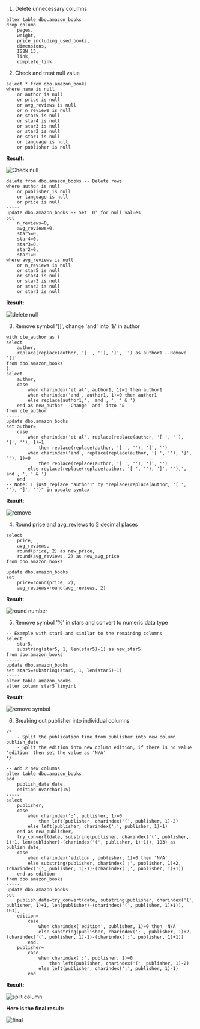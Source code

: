 1. Delete unnecessary columns
```
alter table dbo.amazon_books
drop column
	pages,
	weight,
	price_including_used_books,
	dimensions,
	ISBN_13,
	link,
	complete_link
```

2. Check and treat null value
```
select * from dbo.amazon_books
where name is null
	or author is null
	or price is null
	or avg_reviews is null
	or n_reviews is null
	or star5 is null
	or star4 is null
	or star3 is null
	or star2 is null
	or star1 is null
	or language is null
	or publisher is null
```
**Result:**

![Check null](https://github.com/hoan110102/Amazon-Data-Science-Books/assets/148353234/dda2d18d-a87f-49a5-a57c-2c37bd11a62e)

```
delete from dbo.amazon_books -- Delete rows
where author is null 
	or publisher is null 
	or language is null 
	or price is null
-----
update dbo.amazon_books -- Set '0' for null values
set
	n_reviews=0,
	avg_reviews=0,
	star5=0,
	star4=0,
	star3=0,
	star2=0,
	star1=0
where avg_reviews is null
	or n_reviews is null
	or star5 is null
	or star4 is null
	or star3 is null
	or star2 is null
	or star1 is null
```
**Result:**

![delete null](https://github.com/hoan110102/Amazon-Data-Science-Books/assets/148353234/7af9b4a8-57dc-4ce8-aded-c6b923b80c04)

3. Remove symbol '[]', change 'and' into '&' in author
```
with cte_author as (
select
	author,
	replace(replace(author, '[ ', ''), ']', '') as author1 --Remove '[]'
from dbo.amazon_books
)
select
	author,
	case
		when charindex('et al', author1, 1)=1 then author1
		when charindex('and', author1, 1)=0 then author1
		else replace(author1,',  and , ', ' & ')
	end as new_author --Change 'and' into '&'
from cte_author
-----
update dbo.amazon_books
set author=
	case
		when charindex('et al', replace(replace(author, '[ ', ''), ']', ''), 1)=1
			then replace(replace(author, '[ ', ''), ']', '')
		when charindex('and', replace(replace(author, '[ ', ''), ']', ''), 1)=0
			then replace(replace(author, '[ ', ''), ']', '')
		else replace(replace(replace(author, '[ ', ''), ']', ''),',  and , ', ' & ')
	end
-- Note: I just replace "author1" by "replace(replace(author, '[ ', ''), ']', '')" in update syntax
```
**Result:**

![remove ](https://github.com/hoan110102/Amazon-Data-Science-Books/assets/148353234/0ad8baba-f7db-4fe4-9af4-3a13c56898eb)

4. Round price and avg_reviews to 2 decimal places
```
select
	price,
	avg_reviews,
	round(price, 2) as new_price,
	round(avg_reviews, 2) as new_avg_price
from dbo.amazon_books
-----
update dbo.amazon_books
set
	price=round(price, 2),
	avg_reviews=round(avg_reviews, 2)
```
**Result:**

![round number](https://github.com/hoan110102/Amazon-Data-Science-Books/assets/148353234/eb838a6b-8918-4995-83fa-0e0cda077438)

5. Remove symbol '%' in stars and convert to numeric data type
```
-- Example with star5 and similar to the remaining columns
select
	star5,
	substring(star5, 1, len(star5)-1) as new_star5
from dbo.amazon_books
-----
update dbo.amazon_books
set star5=substring(star5, 1, len(star5)-1)
-----
alter table amazon_books
alter column star5 tinyint
```
**Result:**

![remove symbol](https://github.com/hoan110102/Amazon-Data-Science-Books/assets/148353234/c5449914-38e5-4403-a27a-d9fb3e1b4b4d)

6. Breaking out publisher into individual columns
```
/* 
	- Split the publication time from publisher into new column publish_date
	- Split the edition into new column edition, if there is no value 'edition' then set the value as 'N/A'
*/

-- Add 2 new columns
alter table dbo.amazon_books
add
	publish_date date,
	edition nvarchar(15)
-----
select
	publisher,
	case
		when charindex(';', publisher, 1)=0 
			then left(publisher, charindex('(', publisher, 1)-2)
		else left(publisher, charindex(';', publisher, 1)-1)
	end as new_publisher,
	try_convert(date, substring(publisher, charindex('(', publisher, 1)+1, len(publisher)-(charindex('(', publisher, 1)+1)), 103) as publish_date,
	case
		when charindex('edition', publisher, 1)=0 then 'N/A'
		else substring(publisher, charindex(';', publisher, 1)+2, (charindex('(', publisher, 1)-1)-(charindex(';', publisher, 1)+1))
	end as edition
from dbo.amazon_books
-----
update dbo.amazon_books
set
	publish_date=try_convert(date, substring(publisher, charindex('(', publisher, 1)+1, len(publisher)-(charindex('(', publisher, 1)+1)), 103),
	edition=
		case
			when charindex('edition', publisher, 1)=0 then 'N/A'
			else substring(publisher, charindex(';', publisher, 1)+2, (charindex('(', publisher, 1)-1)-(charindex(';', publisher, 1)+1))
		end,
	publisher=
		case
			when charindex(';', publisher, 1)=0 
				then left(publisher, charindex('(', publisher, 1)-2)
			else left(publisher, charindex(';', publisher, 1)-1)
		end
```
**Result:**

![split column](https://github.com/hoan110102/Amazon-Data-Science-Books/assets/148353234/1fba0eee-1ea0-48b0-8652-31cb73b68221)

**Here is the final result:**

![final](https://github.com/hoan110102/Amazon-Data-Science-Books/assets/148353234/e160a40d-af14-4ebc-8279-17e0c73c8f5e)

